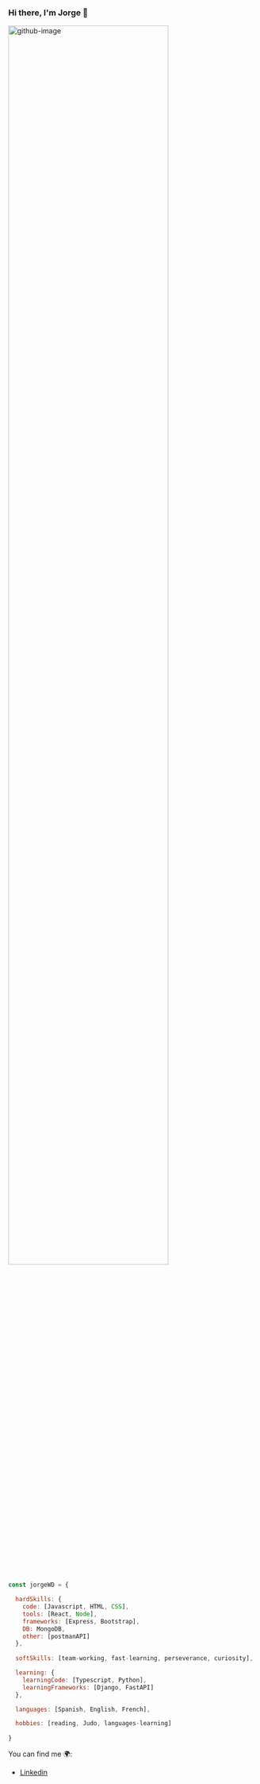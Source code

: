 ### Hi there, I'm Jorge 👋

<img width="80%" margin="10%" alt="github-image" src="https://user-images.githubusercontent.com/103324855/224007611-8028bc1e-19c8-4691-a781-031fbf2c8441.PNG">

```js
const jorgeWD = {

  hardSkills: {
    code: [Javascript, HTML, CSS],
    tools: [React, Node],
    frameworks: [Express, Bootstrap],
    DB: MongoDB,
    other: [postmanAPI]
  },
  
  softSkills: [team-working, fast-learning, perseverance, curiosity],

  learning: {
    learningCode: [Typescript, Python],
    learningFrameworks: [Django, FastAPI]
  }, 

  languages: [Spanish, English, French],

  hobbies: [reading, Judo, languages-learning]
  
}

```

You can find me 🌍:
- [Linkedin](https://www.linkedin.com/in/jorge-sanchez-fullstack/)

<!--
**cametolearnthis/cametolearnthis** is a ✨ _special_ ✨ repository because its `README.md` (this file) appears on your GitHub profile.

Here are some ideas to get you started:

- 🔭 I’m currently working on ...
- 🌱 I’m currently learning ...
- 👯 I’m looking to collaborate on ...
- 🤔 I’m looking for help with ...
- 💬 Ask me about ...
- 📫 How to reach me: ...
- 😄 Pronouns: ...
- ⚡ Fun fact: ...
-->
